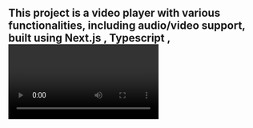 ## This project is a video player with various functionalities, including audio/video support, built using Next.js , Typescript , <video> tag and Zustand for state management.
